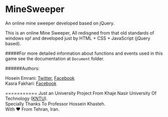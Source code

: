 MineSweeper
===========

An online mine sweeper developed based on jQuery.

This is an online Mine Sweeper, All redisgned from that old standards of windows xp! and developed just by HTML + CSS + JavaScript (jQuery based). 

#####For more detailed information about functions and events used in this game see the documentation at `Document` folder. <br/>

######Authors:

Hosein Emrani:  [Twitter](https://twitter.com/hoseiin), [Facebook](https://facebook.com/hosein.emrani) <br/>
Kasra Fakhari: [Facebook](https://facebook.com/kasra.fakhari)

===========
Just an University Project From Khaje Nasir University Of Technology ([KNTU](http://kntu.ac.ir)). <br/>
Specially Thanks To Professor Hossein Khasteh.<br/>
With ♥ From Tehran, Iran.
